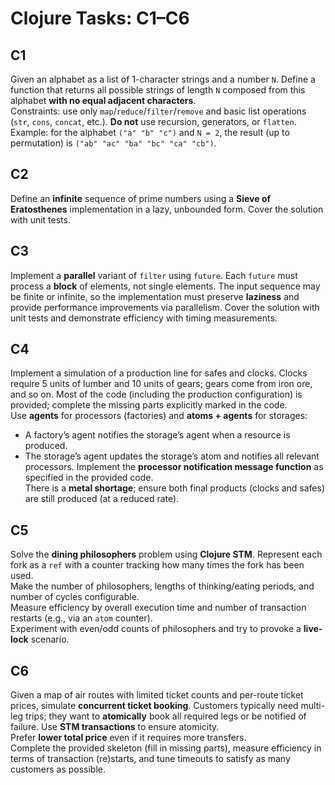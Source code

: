 # Clojure Tasks: C1–C6

## C1
Given an alphabet as a list of 1-character strings and a number `N`. Define a function that returns all possible strings of length `N` composed from this alphabet **with no equal adjacent characters**.  
Constraints: use only `map`/`reduce`/`filter`/`remove` and basic list operations (`str`, `cons`, `concat`, etc.). **Do not** use recursion, generators, or `flatten`.  
Example: for the alphabet `("a" "b" "c")` and `N = 2`, the result (up to permutation) is `("ab" "ac" "ba" "bc" "ca" "cb")`.

## C2
Define an **infinite** sequence of prime numbers using a **Sieve of Eratosthenes** implementation in a lazy, unbounded form. Cover the solution with unit tests.

## C3
Implement a **parallel** variant of `filter` using `future`. Each `future` must process a **block** of elements, not single elements. The input sequence may be finite or infinite, so the implementation must preserve **laziness** and provide performance improvements via parallelism. Cover the solution with unit tests and demonstrate efficiency with timing measurements.

## C4
Implement a simulation of a production line for safes and clocks. Clocks require 5 units of lumber and 10 units of gears; gears come from iron ore, and so on. Most of the code (including the production configuration) is provided; complete the missing parts explicitly marked in the code.  
Use **agents** for processors (factories) and **atoms + agents** for storages:
- A factory’s agent notifies the storage’s agent when a resource is produced.
- The storage’s agent updates the storage’s atom and notifies all relevant processors.
Implement the **processor notification message function** as specified in the provided code.  
There is a **metal shortage**; ensure both final products (clocks and safes) are still produced (at a reduced rate).

## C5
Solve the **dining philosophers** problem using **Clojure STM**. Represent each fork as a `ref` with a counter tracking how many times the fork has been used.  
Make the number of philosophers, lengths of thinking/eating periods, and number of cycles configurable.  
Measure efficiency by overall execution time and number of transaction restarts (e.g., via an `atom` counter).  
Experiment with even/odd counts of philosophers and try to provoke a **live-lock** scenario.

## C6
Given a map of air routes with limited ticket counts and per-route ticket prices, simulate **concurrent ticket booking**. Customers typically need multi-leg trips; they want to **atomically** book all required legs or be notified of failure. Use **STM transactions** to ensure atomicity.  
Prefer **lower total price** even if it requires more transfers.  
Complete the provided skeleton (fill in missing parts), measure efficiency in terms of transaction (re)starts, and tune timeouts to satisfy as many customers as possible.
